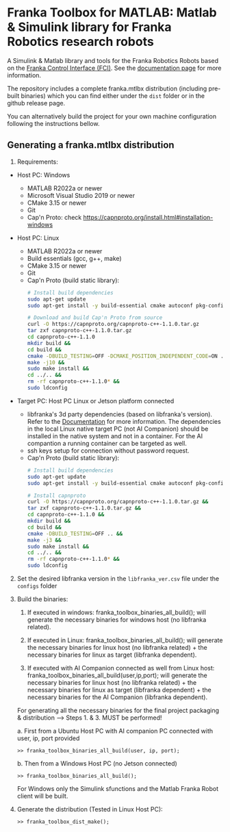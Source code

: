 # Franka Toolbox for MATLAB: Matlab & Simulink library for Franka Robotics research robots

A Simulink & Matlab library and tools for the Franka Robotics Robots based on the [Franka Control Interface (FCI)](https://frankarobotics.github.io/docs/). See the [documentation page](https://frankarobotics.github.io/docs/franka_matlab/index.html) for more information.

The repository includes a complete franka.mtlbx distribution (including pre-built binaries) which you can find either under the `dist` folder or in the github release page.

You can alternatively build the project for your own machine configuration following the instructions bellow.

## Generating a franka.mtlbx distribution

1. Requirements: 

- Host PC: Windows
    - MATLAB R2022a or newer
    - Microsoft Visual Studio 2019 or newer
    - CMake 3.15 or newer
    - Git
    - Cap'n Proto: check https://capnproto.org/install.html#installation-windows

- Host PC: Linux
    - MATLAB R2022a or newer
    - Build essentials (gcc, g++, make)
    - CMake 3.15 or newer
    - Git
    - Cap'n Proto (build static library):
        ```bash
        # Install build dependencies
        sudo apt-get update
        sudo apt-get install -y build-essential cmake autoconf pkg-config libtool

        # Download and build Cap'n Proto from source
        curl -O https://capnproto.org/capnproto-c++-1.1.0.tar.gz
        tar zxf capnproto-c++-1.1.0.tar.gz
        cd capnproto-c++-1.1.0
        mkdir build && 
        cd build && 
        cmake -DBUILD_TESTING=OFF -DCMAKE_POSITION_INDEPENDENT_CODE=ON .. && 
        make -j10 && 
        sudo make install && 
        cd ../.. && 
        rm -rf capnproto-c++-1.1.0* && 
        sudo ldconfig
        ```

- Target PC: Host PC Linux or Jetson platform connected
    - libfranka's 3d party dependencies (based on libfranka's version). Refer to the [Documentation](https://github.com/frankarobotics/libfranka/blob/main/README.md) for more information. The dependencies in the local Linux native target PC (not AI Companion) should be installed in the native system and not in a container. For the AI compantion a running container can be targeted as well.
    - ssh keys setup for connection without password request.
    - Cap'n Proto (build static library):
        ```bash
        # Install build dependencies
        sudo apt-get update
        sudo apt-get install -y build-essential cmake autoconf pkg-config libtool

        # Install capnproto
        curl -O https://capnproto.org/capnproto-c++-1.1.0.tar.gz && 
        tar zxf capnproto-c++-1.1.0.tar.gz && 
        cd capnproto-c++-1.1.0 && 
        mkdir build && 
        cd build && 
        cmake -DBUILD_TESTING=OFF .. && 
        make -j3 && 
        sudo make install && 
        cd ../.. && 
        rm -rf capnproto-c++-1.1.0* && 
        sudo ldconfig
        ```

2. Set the desired libfranka version in the `libfranka_ver.csv` file under the `configs` folder

3. Build the binaries:


    1. If executed in windows: franka_toolbox_binaries_all_build(); will generate the necessary binaries for windows host (no libfranka related).

    2. If executed in Linux: franka_toolbox_binaries_all_build(); will generate the necessary binaries for linux host (no libfranka related) + the necessary binaries for linux as target (libfranka dependent).

    3. If executed with AI Companion connected as well from Linux host: franka_toolbox_binaries_all_build(user,ip,port); will generate the necessary binaries for linux host (no libfranka related) + the necessary binaries for linux as target (libfranka dependent) + the necessary binaries for the AI Companion (libfranka dependent).

    For generating all the necessary binaries for the final project packaging & distribution --> Steps 1. & 3. MUST be performed!

    a. First from a Ubuntu Host PC with AI companion PC connected with user, ip, port provided

    ```
    >> franka_toolbox_binaries_all_build(user, ip, port);
    ```

    b. Then from a Windows Host PC (no Jetson connected)

    ```
    >> franka_toolbox_binaries_all_build();
    ```

    For Windows only the Simulink sfunctions and the Matlab Franka Robot client will be built.

4. Generate the distribution (Tested in Linux Host PC):

    ```
    >> franka_toolbox_dist_make();
    ```